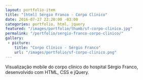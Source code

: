 ```yaml
---
layout: portfolio-item
title: "[html] Sérgio Franco - Corpo Clínico"
date: 2016-07-27 22:20:00 -03:00
categories: portfolio, html, jquery
featured: "/images/portfolio/thumb/sf-corpo-clinico.jpg"
permalink: "/portfolio/sergio-franco-corpo-clinico/"
gallery:
 - picture:
    title: "Corpo Clínico - Sérgio Franco"
    url: "/images/portfolio/sf-corpo-clinico.png"
---
```

Visualização mobile do corpo clínico do hospital Sérgio Franco, desenvolvido com HTML, CSS e jQuery.